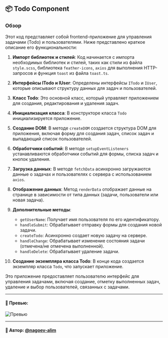 ## 📦 Todo Component

### Обзор

Этот код представляет собой frontend-приложение для управления задачами (Todo) и пользователями. Ниже представлено краткое описание его функциональности:

1. **Импорт библиотек и стилей**: Код начинается с импорта необходимых библиотек и стилей, таких как стили из файла `style.scss`, библиотека `feather-icons`, `axios` для выполнения HTTP-запросов и функция `toast` из файла `toast.ts`.

2. **Интерфейсы ITodo и IUser**: Определены интерфейсы `ITodo` и `IUser`, которые описывают структуру данных для задач и пользователей.

3. **Класс Todo**: Это основной класс, который управляет приложением для создания, редактирования и удаления задач.

4. **Инициализация класса**: В конструкторе класса `Todo` инициализируется приложение.

5. **Создание DOM**: В методе `createDOM` создается структура DOM для приложения, включая форму для создания задач, список задач и выпадающий список пользователей.

6. **Обработчики событий**: В методе `setupEventListeners` устанавливаются обработчики событий для формы, списка задач и кнопок удаления.

7. **Загрузка данных**: В методе `fetchData` асинхронно загружаются данные о задачах и пользователях с сервера с использованием `axios`.

8. **Отображение данных**: Метод `renderData` отображает данные на странице в зависимости от типа данных (задачи, пользователи или новая задача).

9. **Дополнительные методы**:
    - `getUserName`: Получает имя пользователя по его идентификатору.
    - `handleSubmit`: Обрабатывает отправку формы для создания новой задачи.
    - `createTodo`: Асинхронно создает новую задачу на сервере.
    - `handleChange`: Обрабатывает изменение состояния задачи (отмечена/не отмечена выполненной).
    - `handleDelete`: Обрабатывает удаление задачи.

10. **Создание экземпляра класса Todo**: В конце кода создается экземпляр класса `Todo`, что запускает приложение.

Это приложение предоставляет пользователю интерфейс для управления задачами, включая создание, отметку выполненных задач, удаление и выбор пользователей, связанных с задачами.

---

#### 🌄 Превью:

![Превью](https://lh3.googleusercontent.com/drive-viewer/AITFw-yennj6iG7fOYRL0xcbsUORLZ3w4XU4y-hSGegBS9tpSesT9JEbxsjjM1eZ2WORp1cp3jQDHHm92-Pd-bxJxMOlN22w=s1600)


-----

#### 🙌 Автор: [@nagoev-alim](https://github.com/nagoev-alim)

